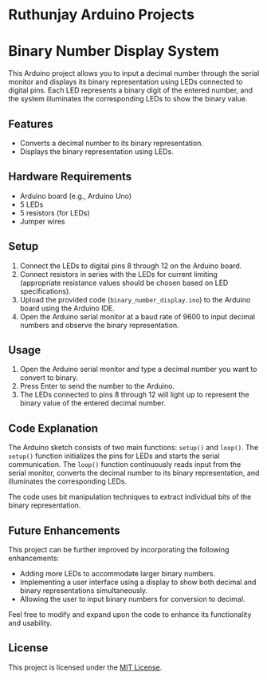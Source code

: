 # Ruthunjay Arduino Projects

# Binary Number Display System

This Arduino project allows you to input a decimal number through the serial monitor and displays its binary representation using LEDs connected to digital pins. Each LED represents a binary digit of the entered number, and the system illuminates the corresponding LEDs to show the binary value.

## Features

- Converts a decimal number to its binary representation.
- Displays the binary representation using LEDs.

## Hardware Requirements

- Arduino board (e.g., Arduino Uno)
- 5 LEDs
- 5 resistors (for LEDs)
- Jumper wires

## Setup

1. Connect the LEDs to digital pins 8 through 12 on the Arduino board.
2. Connect resistors in series with the LEDs for current limiting (appropriate resistance values should be chosen based on LED specifications).
3. Upload the provided code (`binary_number_display.ino`) to the Arduino board using the Arduino IDE.
4. Open the Arduino serial monitor at a baud rate of 9600 to input decimal numbers and observe the binary representation.

## Usage

1. Open the Arduino serial monitor and type a decimal number you want to convert to binary.
2. Press Enter to send the number to the Arduino.
3. The LEDs connected to pins 8 through 12 will light up to represent the binary value of the entered decimal number.

## Code Explanation

The Arduino sketch consists of two main functions: `setup()` and `loop()`. The `setup()` function initializes the pins for LEDs and starts the serial communication. The `loop()` function continuously reads input from the serial monitor, converts the decimal number to its binary representation, and illuminates the corresponding LEDs.

The code uses bit manipulation techniques to extract individual bits of the binary representation.

## Future Enhancements

This project can be further improved by incorporating the following enhancements:
- Adding more LEDs to accommodate larger binary numbers.
- Implementing a user interface using a display to show both decimal and binary representations simultaneously.
- Allowing the user to input binary numbers for conversion to decimal.

Feel free to modify and expand upon the code to enhance its functionality and usability.

## License

This project is licensed under the [MIT License](LICENSE).
